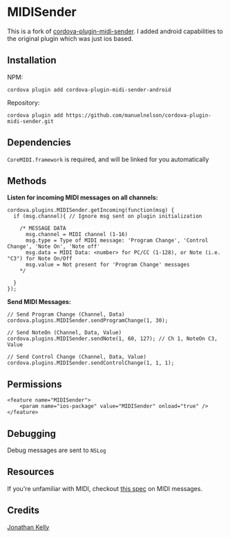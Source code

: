 MIDISender
======

This is a fork of [cordova-plugin-midi-sender](https://github.com/jonathanwkelly/cordova-plugin-midi-sender). I added android capabilities to the original plugin which was just ios based.

Installation
-------

NPM:

	cordova plugin add cordova-plugin-midi-sender-android

Repository:

	cordova plugin add https://github.com/manuelnelson/cordova-plugin-midi-sender.git

Dependencies
-------

`CoreMIDI.framework` is required, and will be linked for you automatically


Methods
-------

**Listen for incoming MIDI messages on all channels:**
	
	cordova.plugins.MIDISender.getIncoming(function(msg) {
	  if (msg.channel){ // Ignore msg sent on plugin initialization
	  
	    /* MESSAGE DATA
	      msg.channel = MIDI channel (1-16)
	      msg.type = Type of MIDI message: 'Program Change', 'Control Change', 'Note On', 'Note off'
	      msg.data = MIDI Data: <number> for PC/CC (1-128), or Note (i.e. "C3") for Note On/Off
	      msg.value = Not present for 'Program Change' messages
	    */
	    
	  }
	});
	
**Send MIDI Messages:**

    // Send Program Change (Channel, Data)
    cordova.plugins.MIDISender.sendProgramChange(1, 30);
    
    // Send NoteOn (Channel, Data, Value)
    cordova.plugins.MIDISender.sendNote(1, 60, 127); // Ch 1, NoteOn C3, Value
    
    // Send Control Change (Channel, Data, Value)
    cordova.plugins.MIDISender.sendControlChange(1, 1, 1);

Permissions
-----------

    <feature name="MIDISender">
        <param name="ios-package" value="MIDISender" onload="true" />
    </feature>

Debugging
-----------

Debug messages are sent to `NSLog`

Resources
-----------

If you're unfamiliar with MIDI, checkout <a href="http://www.midi.org/techspecs/midimessages.php" target="_blank" title="MIDI Manufacturers Association">this spec</a> on MIDI messages.

Credits
-----------

[Jonathan Kelly](https://github.com/jonathanwkelly/cordova-plugin-midi-sender)